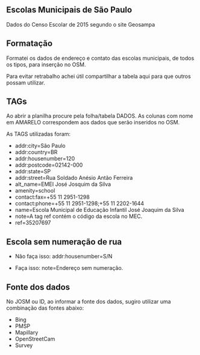 ## Escolas Municipais de São Paulo

Dados do Censo Escolar de 2015 segundo o site Geosampa

## Formatação

Formatei os dados de endereço e contato das escolas municipais, de todos os tipos,
para inserção no OSM.

Para evitar retrabalho achei útil compartilhar a tabela aqui para que outros possam utilizar.

## TAGs

Ao abrir a planilha procure pela folha/tabela DADOS. As colunas com nome em AMARELO correspondem
aos dados que serão inseridos no OSM.

As TAGS utilizadas foram:

* addr:city=São Paulo
* addr:country=BR
* addr:housenumber=120
* addr:postcode=02142-000
* addr:state=SP
* addr:street=Rua Soldado Anésio Antão Ferreira
* alt_name=EMEI José Josquim da Silva
* amenity=school
* contact:fax=+55 11 2951-1298
* contact:phone=+55 11 2951-1298;+55 11 2202-1644
* name=Escola Municipal de Educação Infantil José Joaquim da Silva
* note=A tag ref contém o código da escola no MEC.
* ref=35207697

## Escola sem numeração de rua

* Não faça isso:  addr:housenumber=S/N

* Faça isso: note=Endereço sem numeração.


## Fonte dos dados

No JOSM ou ID, ao informar a fonte dos dados, sugiro utilizar uma combinação das fontes abaixo:

* Bing
* PMSP
* Mapillary
* OpenStreetCam
* Survey
